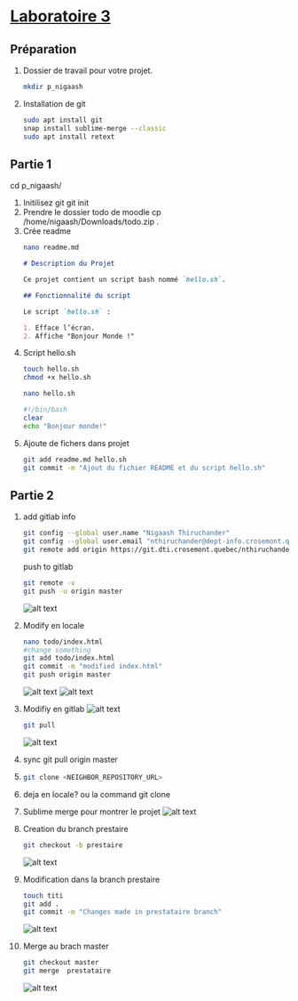 # [Laboratoire 3](../../labs%20pdf/Laboratoire-3.pdf)

## Préparation 
1. Dossier de travail pour votre projet.
    ```bash
    mkdir p_nigaash
    ```
2. Installation de git
    ```bash
    sudo apt install git
    snap install sublime-merge --classic
    sudo apt install retext
    ```

## Partie 1

cd p_nigaash/
1. Initilisez git
git init
2. Prendre le dossier todo de moodle
cp /home/nigaash/Downloads/todo.zip .
3. Crée readme
    ```bash
    nano readme.md
    ```
    ```markdown
    # Description du Projet

    Ce projet contient un script bash nommé `hello.sh`.

    ## Fonctionnalité du script

    Le script `hello.sh` :

    1. Efface l’écran.
    2. Affiche "Bonjour Monde !"
    ```
4. Script hello.sh
    ```bash
    touch hello.sh
    chmod +x hello.sh
    ```
    ```bash
    nano hello.sh
    ```
    ```bash
    #!/bin/bash
    clear
    echo "Bonjour monde!"
    ```
5. Ajoute de fichers dans projet
    ```bash
    git add readme.md hello.sh 
    git commit -m "Ajout du fichier README et du script hello.sh"
    ```

## Partie 2
1. add gitlab info
    ```bash
    git config --global user.name "Nigaash Thiruchander"
    git config --global user.email "nthiruchander@dept-info.crosemont.quebec"
    git remote add origin https://git.dti.crosemont.quebec/nthiruchander/p_nigaash
    ```
    push to gitlab
    ```bash
    git remote -v
    git push -u origin master
    ```
    ![alt text](pics/screen1.jpg)

2. Modify en locale
    ```bash
    nano todo/index.html
    #change something
    git add todo/index.html
    git commit -m "modified index.html"
    git push origin master
    ```
    ![alt text](pics/screen2.0.jpg)
    ![alt text](pics/screen2.1.jpg)

3. Modifiy en gitlab
    ![alt text](pics/screen3.0.jpg)
    ```bash
    git pull
    ```
    ![alt text](pics/screen3.1.jpg)
    
4. sync
git pull origin master

5. 
    ```bash
    git clone <NEIGHBOR_REPOSITORY_URL>
    ```

6. deja en locale? ou la command git clone <lien>

7. Sublime merge pour montrer le projet
    ![alt text](pics/screen7.jpg)

8. Creation du branch prestaire
    ```bash
    git checkout -b prestaire
    ```
    ![alt text](pics/screen8.jpg)

9. Modification dans la branch prestaire
    ```bash
    touch titi
    git add .
    git commit -m "Changes made in prestataire branch"
    ```
    ![alt text](pics/screen9.jpg)

10. Merge au brach master
    ```bash
    git checkout master
    git merge  prestataire
    ```
    ![alt text](pics/screen10.jpg)
